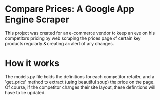 Compare Prices: A Google App Engine Scraper
==============

This project was created for an e-commerce vendor to keep an eye on his competitors pricing by web scraping the prices page 
of certain key products regularly & creating an alert of any changes.

How it works
=====

The models.py file holds the definitions for each competitor retailer, and a 'get_price' method to extract (using beautiful soup)
the price on the page. Of course, if the competitor changes their site layout, these definitions will have to be updated.



